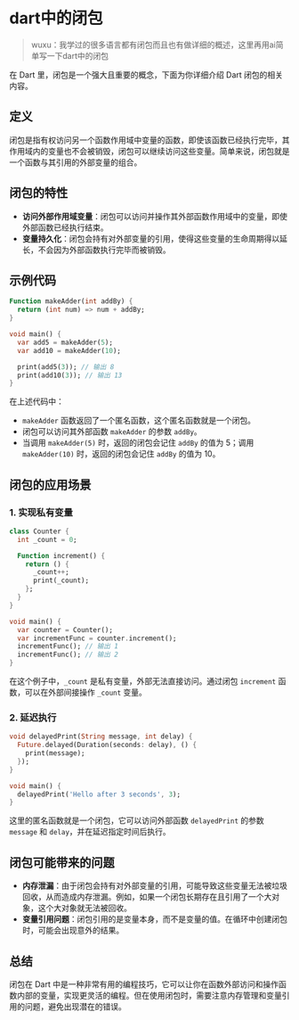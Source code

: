 # dart中的闭包

>wuxu：我学过的很多语言都有闭包而且也有做详细的概述，这里再用ai简单写一下dart中的闭包

在 Dart 里，闭包是一个强大且重要的概念，下面为你详细介绍 Dart 闭包的相关内容。

## 定义

闭包是指有权访问另一个函数作用域中变量的函数，即使该函数已经执行完毕，其作用域内的变量也不会被销毁，闭包可以继续访问这些变量。简单来说，闭包就是一个函数与其引用的外部变量的组合。

## 闭包的特性

- **访问外部作用域变量**：闭包可以访问并操作其外部函数作用域中的变量，即使外部函数已经执行结束。
- **变量持久化**：闭包会持有对外部变量的引用，使得这些变量的生命周期得以延长，不会因为外部函数执行完毕而被销毁。

## 示例代码

```dart
Function makeAdder(int addBy) {
  return (int num) => num + addBy;
}

void main() {
  var add5 = makeAdder(5);
  var add10 = makeAdder(10);

  print(add5(3)); // 输出 8
  print(add10(3)); // 输出 13
}
```

在上述代码中：

- `makeAdder` 函数返回了一个匿名函数，这个匿名函数就是一个闭包。
- 闭包可以访问其外部函数 `makeAdder` 的参数 `addBy`。
- 当调用 `makeAdder(5)` 时，返回的闭包会记住 `addBy` 的值为 5；调用 `makeAdder(10)` 时，返回的闭包会记住 `addBy` 的值为 10。

## 闭包的应用场景

### 1. 实现私有变量

```dart
class Counter {
  int _count = 0;

  Function increment() {
    return () {
      _count++;
      print(_count);
    };
  }
}

void main() {
  var counter = Counter();
  var incrementFunc = counter.increment();
  incrementFunc(); // 输出 1
  incrementFunc(); // 输出 2
}
```

在这个例子中，`_count` 是私有变量，外部无法直接访问。通过闭包 `increment` 函数，可以在外部间接操作 `_count` 变量。

### 2. 延迟执行

```dart
void delayedPrint(String message, int delay) {
  Future.delayed(Duration(seconds: delay), () {
    print(message);
  });
}

void main() {
  delayedPrint('Hello after 3 seconds', 3);
}
```

这里的匿名函数就是一个闭包，它可以访问外部函数 `delayedPrint` 的参数 `message` 和 `delay`，并在延迟指定时间后执行。

## 闭包可能带来的问题

- **内存泄漏**：由于闭包会持有对外部变量的引用，可能导致这些变量无法被垃圾回收，从而造成内存泄漏。例如，如果一个闭包长期存在且引用了一个大对象，这个大对象就无法被回收。
- **变量引用问题**：闭包引用的是变量本身，而不是变量的值。在循环中创建闭包时，可能会出现意外的结果。

## 总结

闭包在 Dart 中是一种非常有用的编程技巧，它可以让你在函数外部访问和操作函数内部的变量，实现更灵活的编程。但在使用闭包时，需要注意内存管理和变量引用的问题，避免出现潜在的错误。
